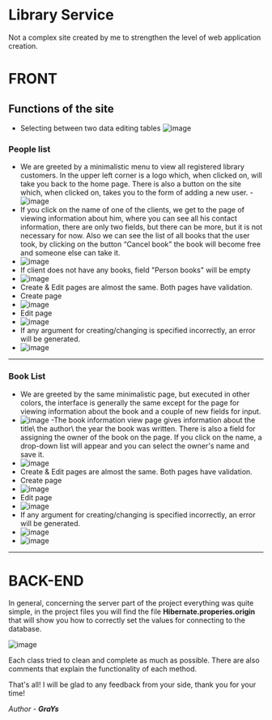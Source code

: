 # Library Service
Not a complex site created by me to strengthen the level of web application creation.

# FRONT

## Functions of the site
- Selecting between two data editing tables
  ![image](https://github.com/user-attachments/assets/49ae64a7-c3bc-430d-bdc7-ef736c2df378)

### People list
- We are greeted by a minimalistic menu to view all registered library customers.
 In the upper left corner is a logo which, when clicked on, will take you back to the home page. There is also a button on the site which, when clicked on, takes you to the form of adding a new user.
-![image](https://github.com/user-attachments/assets/29991695-1476-4740-b572-568579838748)
- If you click on the name of one of the clients, we get to the page of viewing information about him, where you can see all his contact information, there are only two fields,
   but there can be more, but it is not necessary for now. Also we can see the list of all books that the user took, by clicking on the button “Cancel book” the book will become free and someone else can take it. 
- ![image](https://github.com/user-attachments/assets/fe2e098d-6a8d-471c-afb5-0da0c2eb54a2)
- If client does not have any books, field "Person books" will be empty
- ![image](https://github.com/user-attachments/assets/d066200b-a2cb-4306-b75e-cea2eb1b81e1)
- Create & Edit pages are almost the same. Both pages have validation.
- Create page
- ![image](https://github.com/user-attachments/assets/6dd99759-9b05-4525-8046-b5d3a694cc39)
- Edit page
- ![image](https://github.com/user-attachments/assets/b1bbb41c-ef32-4358-9917-bdeb88d38e94)
- If any argument for creating/changing is specified incorrectly, an error will be generated.
- ![image](https://github.com/user-attachments/assets/d8dfa8da-9c52-48ff-9c97-490b3ec22c85)

***
### Book List
- We are greeted by the same minimalistic page, but executed in other colors, the interface is generally the same except for the page for viewing information about the book and a couple of new fields for input.
- ![image](https://github.com/user-attachments/assets/646d3303-04fb-49fd-9b57-427f4f200562)
-The book information view page gives information about the title\ the author\ the year the book was written.
 There is also a field for assigning the owner of the book on the page. If you click on the name, a drop-down list will appear and you can select the owner's name and save it.
- ![image](https://github.com/user-attachments/assets/1d3bd994-956c-43df-a4f8-0a3e52437957)
- Create & Edit pages are almost the same. Both pages have validation.
- Create page
- ![image](https://github.com/user-attachments/assets/37242b03-2675-4438-a005-bf3639528db7)
- Edit page
- ![image](https://github.com/user-attachments/assets/9c1f1faf-dc51-43b9-be28-4f2adcdd168a)
- If any argument for creating/changing is specified incorrectly, an error will be generated.
- ![image](https://github.com/user-attachments/assets/91d94b69-73eb-49b4-b499-a8b5723763d2)
- ![image](https://github.com/user-attachments/assets/c4920d5c-8b45-470c-8554-46389abb4c12)

***
# BACK-END

In general, concerning the server part of the project everything was quite simple, in the project files you will find the file **Hibernate.properies.origin** that will show you how to correctly set the values for connecting to the database.

![image](https://github.com/user-attachments/assets/706e11a9-cd08-4cbb-9e39-d925ce1ed896)

Each class tried to clean and complete as much as possible. There are also comments that explain the functionality of each method.

That's all! I will be glad to any feedback from your side, thank you for your time!

*Author - __GraYs__*



